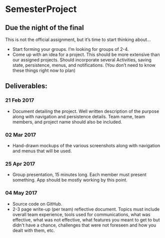 # SemesterProject
## Due the night of the final

This is not the official assignment, but it’s time to start thinking about…

* Start forming your groups. I’m looking for groups of 2-4. 
* Come up with an idea for a project. This should be more extensive than our assigned projects. Should incorporate several Activities, saving state, persistence, menus, and notifications. (You don’t need to know these things right now to plan)

## Deliverables:
### 21 Feb 2017
* Document detailing the project. Well written description of the purpose along with navigation and persistence details. Team name, team members, and project name should also be included.

### 02 Mar 2017
* Hand-drawn mockups of the various screenshots along with navigation and menus that will be used.

### 25 Apr 2017
* Group presentation, 15 minutes long. Each member must present something. App should be mostly working by this point.

### 04 May 2017
* Source code on GitHub.
* 2-3 page write-up (per team) reflective document. Topics must include overall team experience, tools used for communications, what was effective, what was not effective, what features you meant to get to but didn't have a chance, challenges that were not foreseen and how you dealt with them, etc. 

